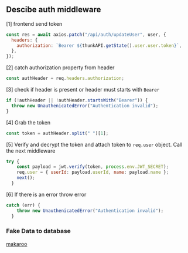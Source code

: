 ## Descibe auth middleware

[1] frontend send token

```js
const res = await axios.patch("/api/auth/updateUser", user, {
  headers: {
    authorization: `Bearer ${thunkAPI.getState().user.user.token}`,
  },
});
```

[2] catch authorization property from header

```js
const authHeader = req.headers.authorization;
```

[3] check if header is present or header must starts with `Bearer `

```js
if (!authHeader || !authHeader.startsWith("Bearer")) {
  throw new UnauthenicatedError("Authentication invalid");
}
```

[4] Grab the token

```js
const token = authHeader.split(" ")[1];
```

[5] Verify and decrypt the token and attach token to `req.user` object. Call the next middleware

```js
try {
    const payload = jwt.verify(token, process.env.JWT_SECRET);
    req.user = { userId: payload.userId, name: payload.name };
    next();
  }
```

[6] If there is an error throw error

```js
catch (err) {
    throw new UnauthenicatedError("Authentication invalid");
  }
```

### Fake Data to database

[makaroo](https://www.mockaroo.com/)
